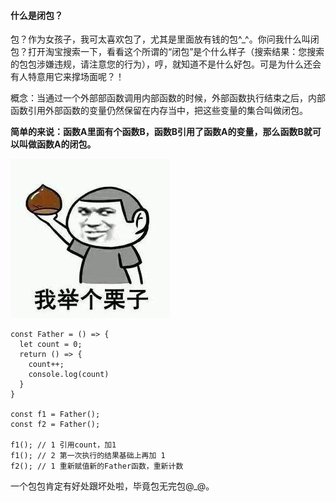 #### 什么是闭包？

包？作为女孩子，我可太喜欢包了，尤其是里面放有钱的包^_^。你问我什么叫闭包？打开淘宝搜索一下，看看这个所谓的“闭包”是个什么样子（搜索结果：您搜索的包包涉嫌违规，请注意您的行为），哼，就知道不是什么好包。可是为什么还会有人特意用它来撑场面呢？！

概念：当通过一个外部部函数调用内部函数的时候，外部函数执行结束之后，内部函数引用外部函数的变量仍然保留在内存当中，把这些变量的集合叫做闭包。

**简单的来说：函数A里面有个函数B，函数B引用了函数A的变量，那么函数B就可以叫做函数A的闭包。**

![](../images/lizi_b.jpg)



```
const Father = () => {
  let count = 0;
  return () => {
    count++;
    console.log(count)
  }
}

const f1 = Father();
const f2 = Father();

f1(); // 1 引用count，加1
f1(); // 2 第一次执行的结果基础上再加 1
f2(); // 1 重新赋值新的Father函数，重新计数
```

一个包包肯定有好处跟坏处啦，毕竟包无完包@_@。